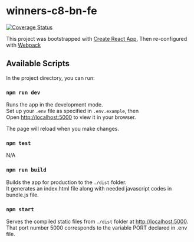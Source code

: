 # winners-c8-bn-fe

[![Coverage Status](https://coveralls.io/repos/github/atlp-rwanda/winners-c8-bn-fe/badge.svg)](https://coveralls.io/github/atlp-rwanda/winners-c8-bn-fe)

This project was bootstrapped with [Create React App](https://github.com/facebook/create-react-app), Then re-configured with [Webpack](https://www.educative.io/answers/how-to-create-a-react-application-with-webpack)

## Available Scripts

In the project directory, you can run:

### `npm run dev`

Runs the app in the development mode.\
Set up your `.env` file as specified in `.env.example`, then \
Open [http://localhost:5000](http://localhost:5000) to view it in your browser.

The page will reload when you make changes.

### `npm test`

N/A

### `npm run build`

Builds the app for production to the `./dist` folder.\
It generates an index.html file along with needed javascript codes in bundle.js file.

### `npm start`

Serves the compiled static files from `./dist` folder at [http://localhost:5000](http://localhost:5000).\
That port number 5000 corresponds to the variable PORT declared in .env file.
